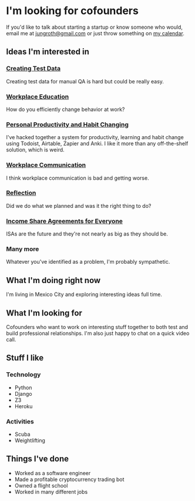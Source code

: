 # I'm looking for cofounders

If you'd like to talk about starting a startup or know someone who would, email me at [jungroth@gmail.com](mailto:jungroth@gmail.com) or just throw something on [my calendar](https://calendly.com/travisjungroth/30min).

## Ideas I'm interested in

### [Creating Test Data](https://travisjungroth.com/ideas/creating-test-data)
Creating test data for manual QA is hard but could be really easy.

### [Workplace Education](https://travisjungroth.com/ideas/workplace-education)
How do you efficiently change behavior at work?

### [Personal Productivity and Habit Changing](https://travisjungroth.com/ideas/personal-productivity-and-habit-changing)
I've hacked together a system for productivity, learning and habit change using Todoist, Airtable, Zapier and Anki. I like it more than any off-the-shelf solution, which is weird. 

### [Workplace Communication](https://travisjungroth.com/ideas/workplace-communication)
I think workplace communication is bad and getting worse.

### [Reflection](https://travisjungroth.com/ideas/reflection)
Did we do what we planned and was it the right thing to do?

### [Income Share Agreements for Everyone](https://travisjungroth.com/ideas/income-share-agreements-for-everyone)
ISAs are the future and they're not nearly as big as they should be.

### Many more
Whatever you've identified as a problem, I'm probably sympathetic. 

## What I'm doing right now
I'm living in Mexico City and exploring interesting ideas full time.

## What I'm looking for
Cofounders who want to work on interesting stuff together to both test and build professional relationships. I'm also just happy to chat on a quick video call. 

## Stuff I like
### Technology
 * Python
 * Django
 * Z3
 * Heroku

### Activities
 * Scuba
 * Weightlifting
 
## Things I've done
 * Worked as a software engineer
 * Made a profitable cryptocurrency trading bot
 * Owned a flight school
 * Worked in many different jobs
